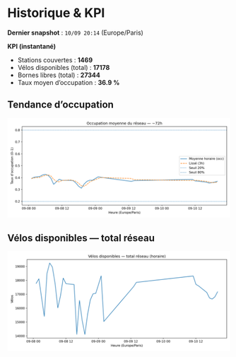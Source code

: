 # Historique & KPI

**Dernier snapshot** : `10/09 20:14` (Europe/Paris)

**KPI (instantané)**

- Stations couvertes : **1469**
- Vélos disponibles (total) : **17178**
- Bornes libres (total) : **27344**
- Taux moyen d’occupation : **36.9 %**

## Tendance d’occupation

![Mean occupancy](assets/figs/occupancy_last72h.png)

## Vélos disponibles — total réseau

![Bikes total](assets/figs/bikes_total_last72h.png)
